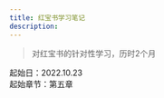 ```yaml
---
title: 红宝书学习笔记
description: 
---
```

> 对红宝书的针对性学习，历时2个月

起始日：2022.10.23 <br/>
起始章节：第五章

<chart></chart>